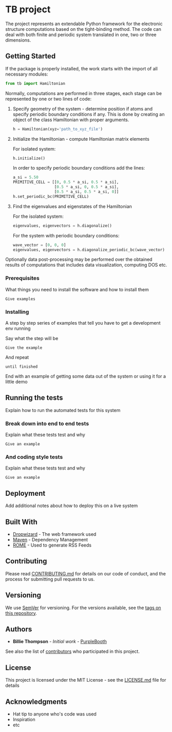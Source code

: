 # TB project

The project represents an extendable Python framework for 
the electronic structure computations based on 
the tight-binding method. The code can deal with both finite
and periodic system translated in one, two or three dimensions.

## Getting Started

If the package is properly installed, the work starts with the import of all necessary modules:

```python
from tb import Hamiltonian
```

Normally, computations are performed in three stages, 
each stage can be represented by one or two lines of code:

1. Specify geometry of the system - determine position if atoms
and specify periodic boundary conditions if any. This is done by creating an object of 
the class Hamiltonian with proper arguments. 
    ```python
    h = Hamiltonian(xyz='path_to_xyz_file')
    ```

2. Initialize the Hamiltonian - compute Hamiltonian matrix elements

    For isolated system:
    
    ```python
    h.initialize()
    ```
    
    In order to specify periodic boundary conditions add the lines:
    
    ```python
    a_si = 5.50
    PRIMITIVE_CELL = [[0, 0.5 * a_si, 0.5 * a_si],
                      [0.5 * a_si, 0, 0.5 * a_si],
                      [0.5 * a_si, 0.5 * a_si, 0]]
    h.set_periodic_bc(PRIMITIVE_CELL)
    ```

3. Find the eigenvalues and eigenstates of the Hamiltonian

    For the isolated system:
    ```python
    eigenvalues, eigenvectors = h.diagonalize()
    ```
    
    For the system with periodic boundary conditions:
    ```python
    wave_vector = [0, 0, 0]
    eigenvalues, eigenvectors = h.diagonalize_periodic_bc(wave_vector)
    ```

Optionally data post-processing may be performed over the obtained results of computations 
that includes data visualization, computing DOS etc.
 
### Prerequisites

What things you need to install the software and how to install them

```
Give examples
```

### Installing

A step by step series of examples that tell you have to get a development env running

Say what the step will be

```
Give the example
```

And repeat

```
until finished
```

End with an example of getting some data out of the system or using it for a little demo

## Running the tests

Explain how to run the automated tests for this system

### Break down into end to end tests

Explain what these tests test and why

```
Give an example
```

### And coding style tests

Explain what these tests test and why

```
Give an example
```

## Deployment

Add additional notes about how to deploy this on a live system

## Built With

* [Dropwizard](http://www.dropwizard.io/1.0.2/docs/) - The web framework used
* [Maven](https://maven.apache.org/) - Dependency Management
* [ROME](https://rometools.github.io/rome/) - Used to generate RSS Feeds

## Contributing

Please read [CONTRIBUTING.md](https://gist.github.com/PurpleBooth/b24679402957c63ec426) for details on our code of conduct, and the process for submitting pull requests to us.

## Versioning

We use [SemVer](http://semver.org/) for versioning. For the versions available, see the [tags on this repository](https://github.com/your/project/tags). 

## Authors

* **Billie Thompson** - *Initial work* - [PurpleBooth](https://github.com/PurpleBooth)

See also the list of [contributors](https://github.com/your/project/contributors) who participated in this project.

## License

This project is licensed under the MIT License - see the [LICENSE.md](LICENSE.md) file for details

## Acknowledgments

* Hat tip to anyone who's code was used
* Inspiration
* etc



